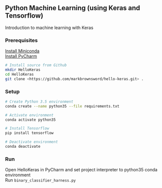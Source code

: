 ## Python Machine Learning (using Keras and Tensorflow)
Introduction to machine learning with Keras

### Prerequisites
[Install Miniconda](https://conda.io/miniconda.html)  
[Install PyCharm](https://www.jetbrains.com/pycharm/download/#section=linux)

```bash
# Install source from Github
mkdir HelloKeras  
cd HelloKeras  
git clone <https://github.com/markbrownsword/hello-keras.git> .  
```

### Setup

```bash
# Create Python 3.5 environment
conda create --name python35 --file requirements.txt

# Activate environment
conda activate python35

# Install Tensorflow
pip install tensorflow

# Deactivate environment
conda deactivate
```

### Run
Open HelloKeras in PyCharm and set project interpreter to python35 conda environment  
Run `binary_classifier_harness.py`